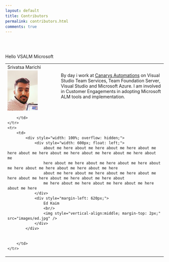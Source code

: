 ```yaml
--- 
layout: default 
title: Contributors 
permalink: contributors.html 
comments: true 
---
```


<br>
<br>
<p>Hello VSALM Microsoft</p>


<table class="mainTable" width="100%" cellspacing="0" cellpadding="0">
    <tr>
        <td>
            <div style="width: 100%; overflow: hidden;">
                <div style="width: 150px; float: left;">
                    Srivatsa Marichi
                    <br/>
                    <img style="vertical-align:middle; margin-top: 2px;" src="images/vatsa.jpg"  />
                </div>
                <div style="margin-left: 170px; margin-top: 26px;">
                    By day i work at <a href="http://www.ecanarys.com/" >Canarys Automations</a> on Visual Studio Team Services, Team Foundation Server, Visual Studio and Microsoft Azure. I am involved in Customer Engagements in adopting
                    Microsoft ALM tools and implementation.
                </div>
            </div>


        </td>
    </tr>
    <tr>
        <td>
            <div style="width: 100%; overflow: hidden;">
                <div style="width: 600px; float: left;">
                    about me here about me here about me here about me here about me here about me here about me here about me here about me
                    here about me here about me here about me here about me here about me here about me here about me here
                    about me here about me here about me here about me here about me here about me here about me here about
                    me here about me here about me here about me here about me here
                </div>
                <div style="margin-left: 620px;">
                    Ed Kaim
                    <br/>
                    <img style="vertical-align:middle; margin-top: 2px;" src="images/ed.jpg" />
                </div>
            </div>


        </td>
    </tr>
</table>